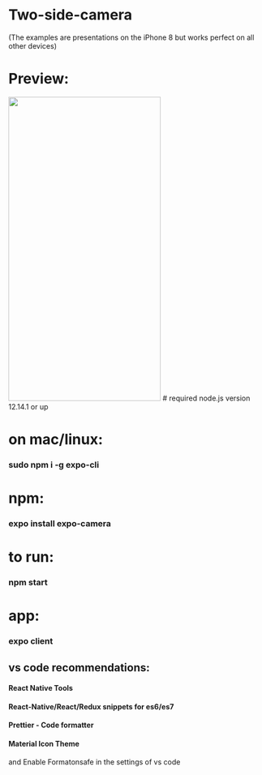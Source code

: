 # Two-side-camera

(The examples are presentations on the iPhone 8 but works perfect on all other devices)
# Preview:
<img src="https://github.com/edenvvv/Two-side-of-camera/blob/master/How_does_it_look.jpg" width="300" height="600" />
#
required node.js version 12.14.1 or up

# on mac/linux:
### sudo npm i -g expo-cli

# npm:
### expo install expo-camera


# to run:
### npm start

# app:
### expo client

## vs code recommendations:
#### React Native Tools
#### React-Native/React/Redux snippets for es6/es7
#### Prettier - Code formatter
#### Material Icon Theme

and Enable Formatonsafe in the settings of vs code
